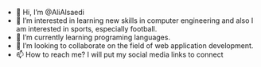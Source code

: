 - 👋 Hi, I’m @AliAlsaedi
- 👀 I’m interested in learning new skills in computer engineering and also I am interested in sports, especially football.
- 🌱 I’m currently learning programing languages.
- 💞️ I’m looking to collaborate on the field of web application development.
- 📫 How to reach me? I will put my social media links to connect 

<!---
AliAlsaedi/AliAlsaedi is a ✨ special ✨ repository because its `README.md` (this file) appears on your GitHub profile.
You can click the Preview link to take a look at your changes.
--->
